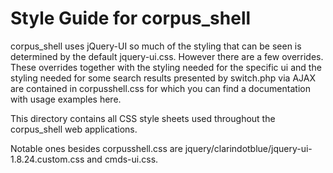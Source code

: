 Style Guide for corpus_shell
============================
corpus_shell uses jQuery-UI so much of the styling that can be seen is determined by the default jquery-ui.css.
However there are a few overrides. These overrides together with the styling needed for the specific ui and the
styling needed for some search results presented by switch.php via AJAX are contained in corpusshell.css for which
you can find a documentation with usage examples here. 

This directory contains all CSS style sheets used throughout the corpus_shell web applications.

Notable ones besides corpusshell.css are jquery/clarindotblue/jquery-ui-1.8.24.custom.css and cmds-ui.css.